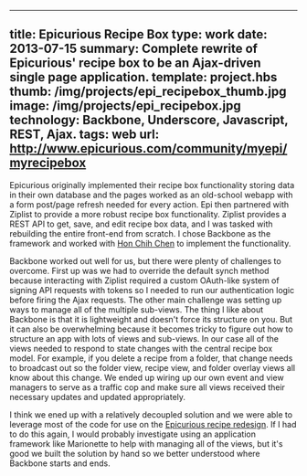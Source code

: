 ---
title: Epicurious Recipe Box 
type: work
date: 2013-07-15
summary: Complete rewrite of Epicurious' recipe box to be an Ajax-driven single page application. 
template: project.hbs
thumb: /img/projects/epi_recipebox_thumb.jpg
image: /img/projects/epi_recipebox.jpg
technology: Backbone, Underscore, Javascript, REST, Ajax. 
tags: web
url: http://www.epicurious.com/community/myepi/myrecipebox 
----
Epicurious originally implemented their recipe box functionality storing data in their own database and the pages worked as an old-school webapp with a form post/page refresh needed for every action. Epi then partnered with Ziplist to provide a more robust recipe box functionality. Ziplist provides a REST API to get, save, and edit recipe box data, and I was tasked with rebuilding the entire front-end from scratch. I chose Backbone as the framework and worked with [Hon Chih
Chen](https://github.com/honchihchen "Hon Chih's git repo") to implement the functionality.

Backbone worked out well for us, but there were plenty of challenges to overcome. First up was we had to override the default synch method because interacting with Ziplist required a custom OAuth-like system of signing API requests with tokens so I needed to run our authentication logic before firing the Ajax requests. The other main challenge was setting up ways to manage all of the multiple sub-views. The thing I like about Backbone is that it is lightweight and doesn't force its structure on
you. But it can also be overwhelming because it becomes tricky to figure out how to structure an app with lots of views and sub-views. In our case all of the views needed to respond to state
changes with the central recipe box model. For example, if you delete a recipe from a folder, that change needs to broadcast out so the folder view, recipe view, and folder overlay views all know about this change. We ended up wiring up our own event and view managers to serve as a traffic cop and make sure all views received their necessary updates and updated appropriately. 

I think we ened up with a relatively decoupled solution and we were able to leverage most of the code for use on the [Epicurious recipe redesign](/projects/recipepage.html). If I had to do this again, I would probably investigate using an application framework like Marionette to help with managing all of the views, but it's good we built the solution by hand so we better understood where Backbone starts and ends. 

